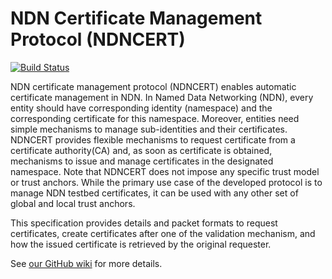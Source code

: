 # NDN Certificate Management Protocol (NDNCERT)

[![Build Status](https://travis-ci.org/named-data/ndncert.svg?branch=master)](https://travis-ci.org/named-data/ndncert)

NDN certificate management protocol (NDNCERT) enables automatic certificate management in
NDN. In Named Data Networking (NDN), every entity should have corresponding identity
(namespace) and the corresponding certificate for this namespace. Moreover, entities need
simple mechanisms to manage sub-identities and their certificates. NDNCERT provides flexible
mechanisms to request certificate from a certificate authority(CA) and, as soon as certificate
is obtained, mechanisms to issue and manage certificates in the designated namespace. Note that
NDNCERT does not impose any specific trust model or trust anchors.  While the primary use case
of the developed protocol is to manage NDN testbed certificates, it can be used with any other
set of global and local trust anchors.

This specification provides details and packet formats to request certificates, create
certificates after one of the validation mechanism, and how the issued certificate is retrieved
by the original requester.

See [our GitHub wiki](https://github.com/named-data/ndncert/wiki/NDN-Certificate-Management-Protocol)
for more details.
